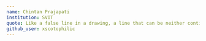 ```yaml
---
name: Chintan Prajapati
institution: SVIT
quote: Like a false line in a drawing, a line that can be neither continued nor erased.
github_user: xscotophilic
---
```

